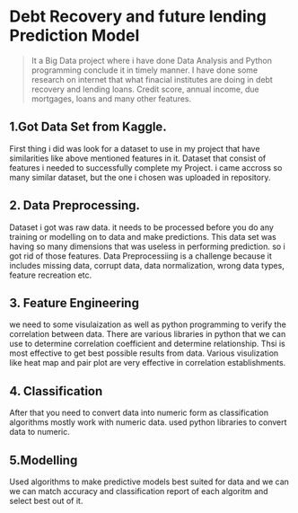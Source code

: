 # Debt Recovery and future lending Prediction Model
> It a Big Data project where i have done Data Analysis and Python programming conclude it in timely manner.
I have done some research on internet that what finacial institutes are doing in debt recovery and lending loans. Credit score, annual income, due mortgages, loans and many other features.

## 1.Got Data Set from Kaggle.
First thing i did was look for a dataset to use in my project that have similarities like above mentioned features in it. Dataset that consist of features i needed to successfully complete my Project.
i came accross so many similar dataset, but the one i chosen was uploaded in repository.

## 2. Data Preprocessing.
Dataset i got was raw data. it needs to be processed before you do any training or modelling on to data and make predictions.
This data set was having so many dimensions that was useless in performing prediction. so i got rid of those features.
Data Preprocessiing is a challenge because it includes missing data, corrupt data, data normalization, wrong data types, feature recreation etc.

## 3. Feature Engineering 
we need to some visulaization as well as python programming to verify the correlation between data. There are various libraries in python that we can use to determine correlation coefficient and determine relationship. 
Thsi is most effective to get best possible results from data.
Various visulization like heat map and pair plot are very effective in correlation establishments.

## 4. Classification
After that you need to convert data into numeric form as classification algorithms mostly work with numeric data.
used python libraries to convert data to numeric.

## 5.Modelling 
Used algorithms to make predictive models best suited for data and we can we can match accuracy and classification report of each algoritm and select best out of it.



